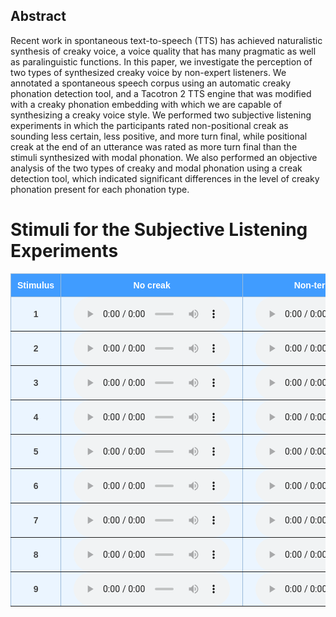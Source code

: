 <style type="text/css">
  .tg {
    border-collapse: collapse;
    border-color: #9ABAD9;
    border-spacing: 0;
  }

  .tg td {
    background-color: #EBF5FF;
    border-color: #9ABAD9;
    border-style: solid;
    border-width: 1px;
    color: #444;
    font-family: Arial, sans-serif;
    font-size: 14px;
    overflow: hidden;
    padding: 0px 20px;
    word-break: normal;
    font-weight: bold;
    vertical-align: middle;
    horizontal-align: center;
    white-space: nowrap;
  }

  .tg th {
    background-color: #409cff;
    border-color: #9ABAD9;
    border-style: solid;
    border-width: 1px;
    color: #fff;
    font-family: Arial, sans-serif;
    font-size: 14px;
    font-weight: normal;
    overflow: hidden;
    padding: 0px 20px;
    word-break: normal;
    font-weight: bold;
    vertical-align: middle;
    horizontal-align: center;
    white-space: nowrap;
    padding: 10px;
    margin: auto;
  }

  .tg .tg-0pky {
    border-color: inherit;
    text-align: center;
    vertical-align: top,
  }

  .tg .tg-fymr {
    border-color: inherit;
    font-weight: bold;
    text-align: center;
    vertical-align: top
  }
  .slider {
  -webkit-appearance: none;
  width: 75%;
  height: 15px;
  border-radius: 5px;
  background: #d3d3d3;
  outline: none;
  opacity: 0.7;
  -webkit-transition: .2s;
  transition: opacity .2s;
}

.slider::-webkit-slider-thumb {
  -webkit-appearance: none;
  appearance: none;
  width: 25px;
  height: 25px;
  border-radius: 50%;
  background: #409cff;
  cursor: pointer;
}

.slider::-moz-range-thumb {
  width: 25px;
  height: 25px;
  border-radius: 50%;
  background: #409cff;
  cursor: pointer;
}
audio {
    width: 250px;
}
</style>

## Abstract 
Recent work in spontaneous text-to-speech (TTS) has achieved naturalistic synthesis of creaky voice, a voice quality that has many pragmatic as well as paralinguistic functions. In this paper, we investigate the perception of two types of synthesized creaky voice by non-expert listeners. We annotated a spontaneous speech corpus using an automatic creaky phonation detection tool, and a Tacotron 2 TTS engine that was modified with a creaky phonation embedding with which we are capable of synthesizing a creaky voice style. We performed two subjective listening experiments in which the participants rated non-positional creak as sounding less certain, less positive, and more turn final, while positional creak at the end of an utterance was rated as more turn final than the stimuli synthesized with modal phonation. We also performed an objective analysis of the two types of creaky and modal phonation using a creak detection tool, which indicated significant differences in the level of creaky phonation present for each phonation type.

# Stimuli for the Subjective Listening Experiments

<table class="tg">
  <thead>
    <tr>
      <th class="tg-0pky">Stimulus</th>
      <th class="tg-0pky">No creak</th>
      <th class="tg-0pky">Non-terminal creak</th>
      <th class="tg-0pky">No creak</th>
      <th class="tg-0pky">Terminal creak</th>
    </tr>
  </thead>
  <tbody>
    <tr>
        <td class="tg-0pky">
            1
        </td>
        <td class="tg-0pky">
          <audio id="audio-small" controls>
            <source src="./audio/dialogue_2_no_creak_full.wav" type="audio/wav" />
          </audio>
        </td>
        <td class="tg-0pky">
          <audio id="audio-small" controls>
            <source src="./audio/dialogue_2_creak_full.wav" type="audio/wav" />
          </audio>
        </td>
        <td class="tg-0pky">
          <audio id="audio-small" controls>
            <source src="./audio/dialogue_2_no_creak_final.wav" type="audio/wav" />
          </audio>
        </td>
         <td class="tg-0pky">
          <audio id="audio-small" controls>
            <source src="./audio/dialogue_2_creak_final.wav" type="audio/wav" />
          </audio>
        </td>
    </tr>
    <tr>
        <td class="tg-0pky">
            2
        </td>
        <td class="tg-0pky">
          <audio id="audio-small" controls>
            <source src="./audio/dialogue_3_no_creak_full.wav" type="audio/wav" />
          </audio>
        </td>
        <td class="tg-0pky">
          <audio id="audio-small" controls>
            <source src="./audio/dialogue_3_creak_full.wav" type="audio/wav" />
          </audio>
        </td>
        <td class="tg-0pky">
          <audio id="audio-small" controls>
            <source src="./audio/dialogue_3_no_creak_final.wav" type="audio/wav" />
          </audio>
        </td>
        <td class="tg-0pky">
          <audio id="audio-small" controls>
            <source src="./audio/dialogue_3_creak_final.wav" type="audio/wav" />
          </audio>
        </td>
    </tr>
    <tr>
        <td class="tg-0pky">
            3
        </td>
        <td class="tg-0pky">
          <audio id="audio-small" controls>
            <source src="./audio/dialogue_4_no_creak_full.wav" type="audio/wav" />
          </audio>
        </td>
        <td class="tg-0pky">
          <audio id="audio-small" controls>
            <source src="./audio/dialogue_4_creak_full.wav" type="audio/wav" />
          </audio>
        </td>
        <td class="tg-0pky">
          <audio id="audio-small" controls>
            <source src="./audio/dialogue_4_no_creak_final.wav" type="audio/wav" />
          </audio>
        </td>
        <td class="tg-0pky">
          <audio id="audio-small" controls>
            <source src="./audio/dialogue_4_creak_final.wav" type="audio/wav" />
          </audio>
        </td>
    </tr>
    <tr>
        <td class="tg-0pky">
            4
        </td>
        <td class="tg-0pky">
          <audio id="audio-small" controls>
            <source src="./audio/dialogue_5_no_creak_full.wav" type="audio/wav" />
          </audio>
        </td>
        <td class="tg-0pky">
          <audio id="audio-small" controls>
            <source src="./audio/dialogue_5_creak_full.wav" type="audio/wav" />
          </audio>
        </td>
        <td class="tg-0pky">
          <audio id="audio-small" controls>
            <source src="./audio/dialogue_5_no_creak_final.wav" type="audio/wav" />
          </audio>
        </td>
        <td class="tg-0pky">
          <audio id="audio-small" controls>
            <source src="./audio/dialogue_5_creak_final.wav" type="audio/wav" />
          </audio>
        </td>
    </tr>
    <tr>
        <td class="tg-0pky">
            5
        </td>
        <td class="tg-0pky">
          <audio id="audio-small" controls>
            <source src="./audio/dialogue_6_no_creak_full.wav" type="audio/wav" />
          </audio>
        </td>
        <td class="tg-0pky">
          <audio id="audio-small" controls>
            <source src="./audio/dialogue_6_creak_full.wav" type="audio/wav" />
          </audio>
        </td>
        <td class="tg-0pky">
          <audio id="audio-small" controls>
            <source src="./audio/dialogue_6_no_creak_final.wav" type="audio/wav" />
          </audio>
        </td>
        <td class="tg-0pky">
          <audio id="audio-small" controls>
            <source src="./audio/dialogue_6_creak_final.wav" type="audio/wav" />
          </audio>
        </td>
    </tr>
    <tr>
            <td class="tg-0pky">
                6
            </td>
            <td class="tg-0pky">
              <audio id="audio-small" controls>
                <source src="./audio/dialogue_7_no_creak_full.wav" type="audio/wav" />
              </audio>
            </td>
            <td class="tg-0pky">
              <audio id="audio-small" controls>
                <source src="./audio/dialogue_7_creak_full.wav" type="audio/wav" />
              </audio>
            </td>
            <td class="tg-0pky">
              <audio id="audio-small" controls>
                <source src="./audio/dialogue_7_no_creak_final.wav" type="audio/wav" />
              </audio>
            </td>
            <td class="tg-0pky">
              <audio id="audio-small" controls>
                <source src="./audio/dialogue_7_creak_final.wav" type="audio/wav" />
              </audio>
            </td>
        </tr>
    <tr>
            <td class="tg-0pky">
                7
            </td>
            <td class="tg-0pky">
              <audio id="audio-small" controls>
                <source src="./audio/dialogue_8_no_creak_full.wav" type="audio/wav" />
              </audio>
            </td>
            <td class="tg-0pky">
              <audio id="audio-small" controls>
                <source src="./audio/dialogue_8_creak_full.wav" type="audio/wav" />
              </audio>
            </td>
            <td class="tg-0pky">
              <audio id="audio-small" controls>
                <source src="./audio/dialogue_8_no_creak_final.wav" type="audio/wav" />
              </audio>
            </td>
            <td class="tg-0pky">
              <audio id="audio-small" controls>
                <source src="./audio/dialogue_8_creak_final.wav" type="audio/wav" />
              </audio>
            </td>
        </tr>
    <tr>
            <td class="tg-0pky">
                8
            </td>
            <td class="tg-0pky">
              <audio id="audio-small" controls>
                <source src="./audio/dialogue_9_no_creak_full.wav" type="audio/wav" />
              </audio>
            </td>
            <td class="tg-0pky">
              <audio id="audio-small" controls>
                <source src="./audio/dialogue_9_creak_full.wav" type="audio/wav" />
              </audio>
            </td>
            <td class="tg-0pky">
              <audio id="audio-small" controls>
                <source src="./audio/dialogue_9_no_creak_final.wav" type="audio/wav" />
              </audio>
            </td>
            <td class="tg-0pky">
              <audio id="audio-small" controls>
                <source src="./audio/dialogue_9_creak_final.wav" type="audio/wav" />
              </audio>
            </td>
        </tr>
    <tr>
            <td class="tg-0pky">
                9
            </td>
            <td class="tg-0pky">
              <audio id="audio-small" controls>
                <source src="./audio/dialogue_10_no_creak_full.wav" type="audio/wav" />
              </audio>
            </td>
            <td class="tg-0pky">
              <audio id="audio-small" controls>
                <source src="./audio/dialogue_10_creak_full.wav" type="audio/wav" />
              </audio>
            </td>
            <td class="tg-0pky">
              <audio id="audio-small" controls>
                <source src="./audio/dialogue_10_no_creak_final.wav" type="audio/wav" />
              </audio>
            </td>
            <td class="tg-0pky">
              <audio id="audio-small" controls>
                <source src="./audio/dialogue_10_creak_final.wav" type="audio/wav" />
              </audio>
            </td>
        </tr>
</table>